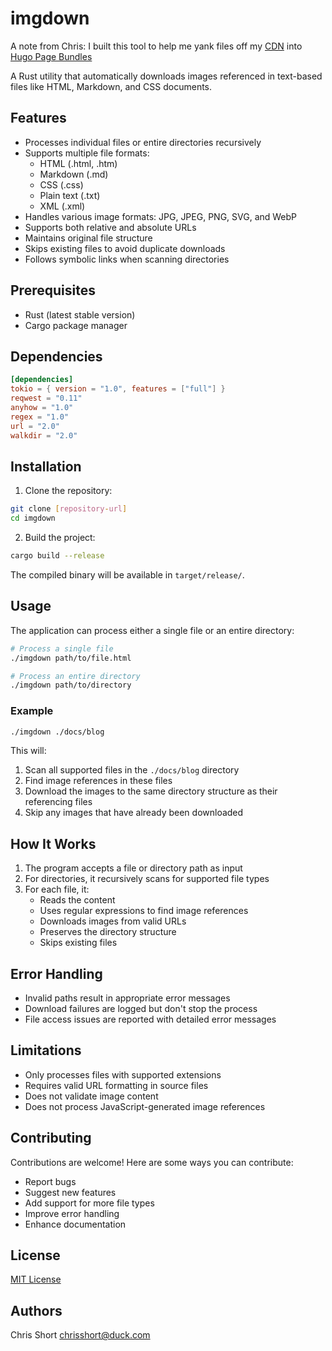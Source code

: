 # imgdown

A note from Chris: I built this tool to help me yank files off my [CDN](https://bunny.net?ref=ntj8lzdwyl) into [Hugo Page Bundles](https://gohugo.io/content-management/page-bundles/)

A Rust utility that automatically downloads images referenced in text-based files like HTML, Markdown, and CSS documents.

## Features

- Processes individual files or entire directories recursively
- Supports multiple file formats:
  - HTML (.html, .htm)
  - Markdown (.md)
  - CSS (.css)
  - Plain text (.txt)
  - XML (.xml)
- Handles various image formats: JPG, JPEG, PNG, SVG, and WebP
- Supports both relative and absolute URLs
- Maintains original file structure
- Skips existing files to avoid duplicate downloads
- Follows symbolic links when scanning directories

## Prerequisites

- Rust (latest stable version)
- Cargo package manager

## Dependencies

```toml
[dependencies]
tokio = { version = "1.0", features = ["full"] }
reqwest = "0.11"
anyhow = "1.0"
regex = "1.0"
url = "2.0"
walkdir = "2.0"
```

## Installation

1. Clone the repository:
```bash
git clone [repository-url]
cd imgdown
```

2. Build the project:
```bash
cargo build --release
```

The compiled binary will be available in `target/release/`.

## Usage

The application can process either a single file or an entire directory:

```bash
# Process a single file
./imgdown path/to/file.html

# Process an entire directory
./imgdown path/to/directory
```

### Example

```bash
./imgdown ./docs/blog
```

This will:

1. Scan all supported files in the `./docs/blog` directory
2. Find image references in these files
3. Download the images to the same directory structure as their referencing files
4. Skip any images that have already been downloaded

## How It Works

1. The program accepts a file or directory path as input
2. For directories, it recursively scans for supported file types
3. For each file, it:
   - Reads the content
   - Uses regular expressions to find image references
   - Downloads images from valid URLs
   - Preserves the directory structure
   - Skips existing files

## Error Handling

- Invalid paths result in appropriate error messages
- Download failures are logged but don't stop the process
- File access issues are reported with detailed error messages

## Limitations

- Only processes files with supported extensions
- Requires valid URL formatting in source files
- Does not validate image content
- Does not process JavaScript-generated image references

## Contributing

Contributions are welcome! Here are some ways you can contribute:

- Report bugs
- Suggest new features
- Add support for more file types
- Improve error handling
- Enhance documentation

## License

[MIT License](LICENSE)

## Authors

Chris Short <chrisshort@duck.com>